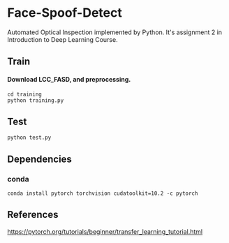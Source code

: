 # Face-Spoof-Detect
Automated Optical Inspection implemented by Python. It's assignment 2 in Introduction to Deep Learning Course.
## Train
#### Download LCC_FASD, and preprocessing.
    cd training
    python training.py
## Test
    python test.py
## Dependencies
### conda
    conda install pytorch torchvision cudatoolkit=10.2 -c pytorch
## References
https://pytorch.org/tutorials/beginner/transfer_learning_tutorial.html
